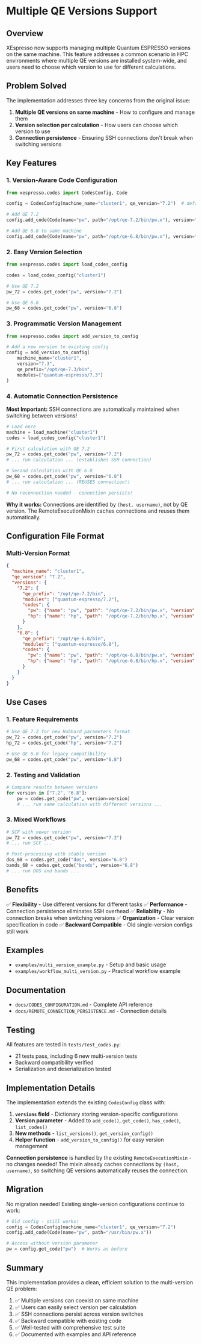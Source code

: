 # Multiple QE Versions Support

## Overview

XEspresso now supports managing multiple Quantum ESPRESSO versions on the same machine. This feature addresses a common scenario in HPC environments where multiple QE versions are installed system-wide, and users need to choose which version to use for different calculations.

## Problem Solved

The implementation addresses three key concerns from the original issue:

1. **Multiple QE versions on same machine** - How to configure and manage them
2. **Version selection per calculation** - How users can choose which version to use
3. **Connection persistence** - Ensuring SSH connections don't break when switching versions

## Key Features

### 1. Version-Aware Code Configuration

```python
from xespresso.codes import CodesConfig, Code

config = CodesConfig(machine_name="cluster1", qe_version="7.2")  # default

# Add QE 7.2
config.add_code(Code(name="pw", path="/opt/qe-7.2/bin/pw.x"), version="7.2")

# Add QE 6.8 to same machine
config.add_code(Code(name="pw", path="/opt/qe-6.8/bin/pw.x"), version="6.8")
```

### 2. Easy Version Selection

```python
from xespresso.codes import load_codes_config

codes = load_codes_config("cluster1")

# Use QE 7.2
pw_72 = codes.get_code("pw", version="7.2")

# Use QE 6.8
pw_68 = codes.get_code("pw", version="6.8")
```

### 3. Programmatic Version Management

```python
from xespresso.codes import add_version_to_config

# Add a new version to existing config
config = add_version_to_config(
    machine_name="cluster1",
    version="7.3",
    qe_prefix="/opt/qe-7.3/bin",
    modules=["quantum-espresso/7.3"]
)
```

### 4. Automatic Connection Persistence

**Most Important:** SSH connections are automatically maintained when switching between versions!

```python
# Load once
machine = load_machine("cluster1")
codes = load_codes_config("cluster1")

# First calculation with QE 7.2
pw_72 = codes.get_code("pw", version="7.2")
# ... run calculation ... (establishes SSH connection)

# Second calculation with QE 6.8
pw_68 = codes.get_code("pw", version="6.8")
# ... run calculation ... (REUSES connection!)

# No reconnection needed - connection persists!
```

**Why it works:** Connections are identified by `(host, username)`, not by QE version. The RemoteExecutionMixin caches connections and reuses them automatically.

## Configuration File Format

### Multi-Version Format

```json
{
  "machine_name": "cluster1",
  "qe_version": "7.2",
  "versions": {
    "7.2": {
      "qe_prefix": "/opt/qe-7.2/bin",
      "modules": ["quantum-espresso/7.2"],
      "codes": {
        "pw": {"name": "pw", "path": "/opt/qe-7.2/bin/pw.x", "version": "7.2"},
        "hp": {"name": "hp", "path": "/opt/qe-7.2/bin/hp.x", "version": "7.2"}
      }
    },
    "6.8": {
      "qe_prefix": "/opt/qe-6.8/bin",
      "modules": ["quantum-espresso/6.8"],
      "codes": {
        "pw": {"name": "pw", "path": "/opt/qe-6.8/bin/pw.x", "version": "6.8"},
        "hp": {"name": "hp", "path": "/opt/qe-6.8/bin/hp.x", "version": "6.8"}
      }
    }
  }
}
```

## Use Cases

### 1. Feature Requirements

```python
# Use QE 7.2 for new Hubbard parameters format
pw_72 = codes.get_code("pw", version="7.2")
hp_72 = codes.get_code("hp", version="7.2")

# Use QE 6.8 for legacy compatibility
pw_68 = codes.get_code("pw", version="6.8")
```

### 2. Testing and Validation

```python
# Compare results between versions
for version in ["7.2", "6.8"]:
    pw = codes.get_code("pw", version=version)
    # ... run same calculation with different versions ...
```

### 3. Mixed Workflows

```python
# SCF with newer version
pw_72 = codes.get_code("pw", version="7.2")
# ... run SCF ...

# Post-processing with stable version
dos_68 = codes.get_code("dos", version="6.8")
bands_68 = codes.get_code("bands", version="6.8")
# ... run DOS and bands ...
```

## Benefits

✅ **Flexibility** - Use different versions for different tasks
✅ **Performance** - Connection persistence eliminates SSH overhead
✅ **Reliability** - No connection breaks when switching versions
✅ **Organization** - Clear version specification in code
✅ **Backward Compatible** - Old single-version configs still work

## Examples

- `examples/multi_version_example.py` - Setup and basic usage
- `examples/workflow_multi_version.py` - Practical workflow example

## Documentation

- `docs/CODES_CONFIGURATION.md` - Complete API reference
- `docs/REMOTE_CONNECTION_PERSISTENCE.md` - Connection details

## Testing

All features are tested in `tests/test_codes.py`:
- 21 tests pass, including 6 new multi-version tests
- Backward compatibility verified
- Serialization and deserialization tested

## Implementation Details

The implementation extends the existing `CodesConfig` class with:

1. **`versions` field** - Dictionary storing version-specific configurations
2. **Version parameter** - Added to `add_code()`, `get_code()`, `has_code()`, `list_codes()`
3. **New methods** - `list_versions()`, `get_version_config()`
4. **Helper function** - `add_version_to_config()` for easy version management

**Connection persistence** is handled by the existing `RemoteExecutionMixin` - no changes needed! The mixin already caches connections by `(host, username)`, so switching QE versions automatically reuses the connection.

## Migration

No migration needed! Existing single-version configurations continue to work:

```python
# Old config - still works!
config = CodesConfig(machine_name="cluster1", qe_version="7.2")
config.add_code(Code(name="pw", path="/usr/bin/pw.x"))

# Access without version parameter
pw = config.get_code("pw")  # Works as before
```

## Summary

This implementation provides a clean, efficient solution to the multi-version QE problem:

1. ✅ Multiple versions can coexist on same machine
2. ✅ Users can easily select version per calculation
3. ✅ SSH connections persist across version switches
4. ✅ Backward compatible with existing code
5. ✅ Well-tested with comprehensive test suite
6. ✅ Documented with examples and API reference

